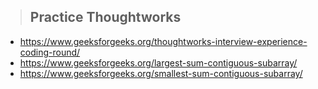 > ## Practice Thoughtworks 
- https://www.geeksforgeeks.org/thoughtworks-interview-experience-coding-round/
- https://www.geeksforgeeks.org/largest-sum-contiguous-subarray/
- https://www.geeksforgeeks.org/smallest-sum-contiguous-subarray/
